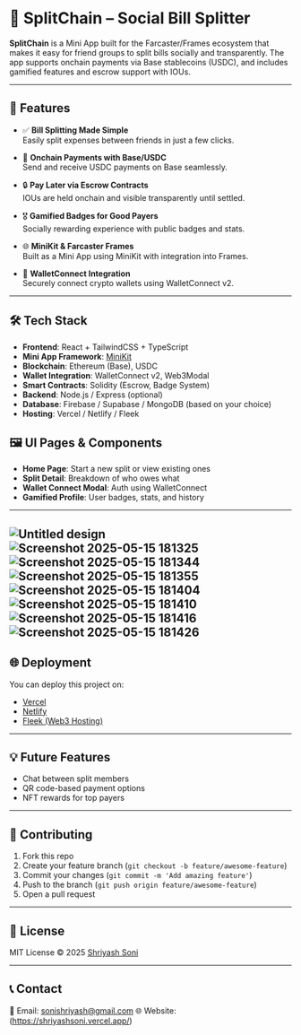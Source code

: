 # 🔗 SplitChain – Social Bill Splitter

**SplitChain** is a Mini App built for the Farcaster/Frames ecosystem that makes it easy for friend groups to split bills socially and transparently. The app supports onchain payments via Base stablecoins (USDC), and includes gamified features and escrow support with IOUs.

---

## 🚀 Features

- ✅ **Bill Splitting Made Simple**  
  Easily split expenses between friends in just a few clicks.

- 💸 **Onchain Payments with Base/USDC**  
  Send and receive USDC payments on Base seamlessly.

- 🔒 **Pay Later via Escrow Contracts**  
  IOUs are held onchain and visible transparently until settled.

- 🎖️ **Gamified Badges for Good Payers**  
  Socially rewarding experience with public badges and stats.

- 🌐 **MiniKit & Farcaster Frames**  
  Built as a Mini App using MiniKit with integration into Frames.

- 🔐 **WalletConnect Integration**  
  Securely connect crypto wallets using WalletConnect v2.

---

## 🛠 Tech Stack

- **Frontend**: React + TailwindCSS + TypeScript
- **Mini App Framework**: [MiniKit](https://docs.minikit.dev/)
- **Blockchain**: Ethereum (Base), USDC
- **Wallet Integration**: WalletConnect v2, Web3Modal
- **Smart Contracts**: Solidity (Escrow, Badge System)
- **Backend**: Node.js / Express (optional)
- **Database**: Firebase / Supabase / MongoDB (based on your choice)
- **Hosting**: Vercel / Netlify / Fleek

## 🖼 UI Pages & Components

* **Home Page**: Start a new split or view existing ones
* **Split Detail**: Breakdown of who owes what
* **Wallet Connect Modal**: Auth using WalletConnect
* **Gamified Profile**: User badges, stats, and history


---
![Untitled design](https://github.com/user-attachments/assets/a56c32c6-3851-490f-bc3c-a6073d65aede)
![Screenshot 2025-05-15 181325](https://github.com/user-attachments/assets/62100649-6448-4723-af82-899d247a562d)
![Screenshot 2025-05-15 181344](https://github.com/user-attachments/assets/b798d218-918d-49a6-aee0-5bed1e6679e5)
![Screenshot 2025-05-15 181355](https://github.com/user-attachments/assets/c901408c-b48a-4d50-a936-b270088004de)
![Screenshot 2025-05-15 181404](https://github.com/user-attachments/assets/6056998d-8219-4f9a-94a7-62be1ec2a7ed)
![Screenshot 2025-05-15 181410](https://github.com/user-attachments/assets/ebd20dc3-c3bf-4d3c-b0a6-32e239bf5271)
![Screenshot 2025-05-15 181416](https://github.com/user-attachments/assets/45f0dcb0-1a50-4c74-b4d1-6ea42be7a9a7)
![Screenshot 2025-05-15 181426](https://github.com/user-attachments/assets/41379c22-5ebf-4d9e-974b-44195b46e43d)
---


## 🌐 Deployment

You can deploy this project on:

* [Vercel](https://vercel.com/)
* [Netlify](https://netlify.com/)
* [Fleek (Web3 Hosting)](https://fleek.xyz/)

---

## 💡 Future Features

* Chat between split members
* QR code-based payment options
* NFT rewards for top payers

---

## 🤝 Contributing

1. Fork this repo
2. Create your feature branch (`git checkout -b feature/awesome-feature`)
3. Commit your changes (`git commit -m 'Add amazing feature'`)
4. Push to the branch (`git push origin feature/awesome-feature`)
5. Open a pull request

---

## 🧾 License

MIT License © 2025 [Shriyash Soni](https://github.com/shriyashsoni)

---

## 📞 Contact

📧 Email: [sonishriyash@gmail.com](mailto:sonishriyASH@gmail.com)
🌐 Website:(https://shriyashsoni.vercel.app/)
